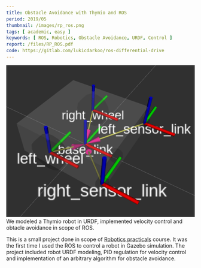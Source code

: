 ```yaml
---
title: Obstacle Avoidance with Thymio and ROS
period: 2019/05
thumbnail: /images/rp_ros.png
tags: [ academic, easy ]
keywords: [ ROS, Robotics, Obstacle Avoidance, URDF, Control ]
report: /files/RP_ROS.pdf
code: https://gitlab.com/lukicdarkoo/ros-differential-drive
---
```


<img src="/images/rp_ros.png" /> 
We modeled a Thymio robot in URDF, implemented velocity control and obtacle avoidance in scope of ROS.

<!--more-->

This is a small project done in scope of <a href="https://edu.epfl.ch/coursebook/fr/robotics-practicals-MICRO-453">Robotics practicals</a> course.
It was the first time I used the ROS to control a robot in Gazebo simulation.
The project included robot URDF modeling, PID regulation for velocity control and implementation of an arbitrary algorithm for obstacle avoidance. 
